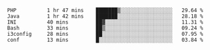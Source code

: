 
<!--START_SECTION:waka-->

```text
PHP          1 hr 47 mins    ███████▒░░░░░░░░░░░░░░░░░   29.64 %
Java         1 hr 42 mins    ███████░░░░░░░░░░░░░░░░░░   28.18 %
INI          40 mins         ██▓░░░░░░░░░░░░░░░░░░░░░░   11.31 %
Bash         33 mins         ██▒░░░░░░░░░░░░░░░░░░░░░░   09.24 %
i3config     28 mins         ██░░░░░░░░░░░░░░░░░░░░░░░   07.95 %
conf         13 mins         █░░░░░░░░░░░░░░░░░░░░░░░░   03.84 %
```

<!--END_SECTION:waka-->

<!--unk0e-ctrlmd-blitzh-->
